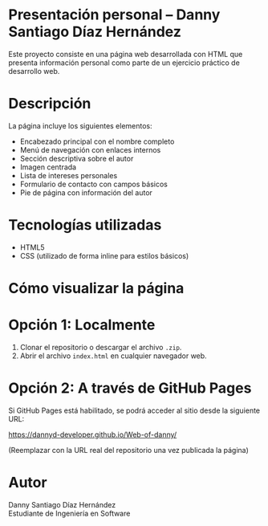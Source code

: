 # Presentación personal – Danny Santiago Díaz Hernández

Este proyecto consiste en una página web desarrollada con HTML que presenta información personal como parte de un ejercicio práctico de desarrollo web.

# Descripción

La página incluye los siguientes elementos:

- Encabezado principal con el nombre completo
- Menú de navegación con enlaces internos
- Sección descriptiva sobre el autor
- Imagen centrada
- Lista de intereses personales
- Formulario de contacto con campos básicos
- Pie de página con información del autor

# Tecnologías utilizadas

- HTML5
- CSS (utilizado de forma inline para estilos básicos)

# Cómo visualizar la página

# Opción 1: Localmente

1. Clonar el repositorio o descargar el archivo `.zip`.
2. Abrir el archivo `index.html` en cualquier navegador web.

# Opción 2: A través de GitHub Pages

Si GitHub Pages está habilitado, se podrá acceder al sitio desde la siguiente URL:

https://dannyd-developer.github.io/Web-of-danny/

(Reemplazar con la URL real del repositorio una vez publicada la página)

# Autor

Danny Santiago Díaz Hernández  
Estudiante de Ingeniería en Software  
